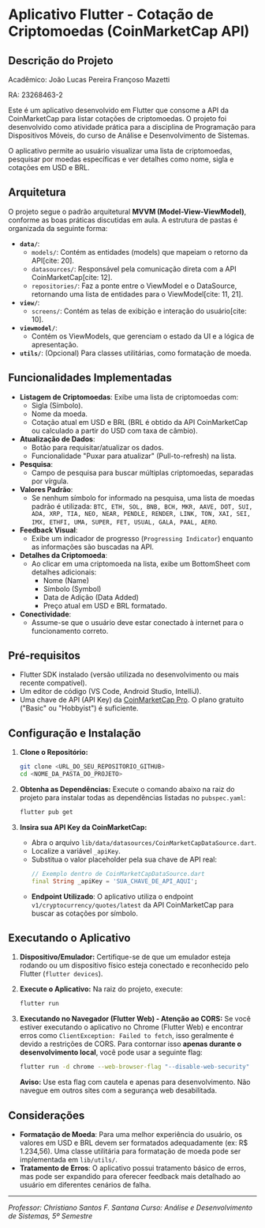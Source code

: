 # Aplicativo Flutter - Cotação de Criptomoedas (CoinMarketCap API)

## Descrição do Projeto

Acadêmico: João Lucas Pereira Françoso Mazetti

RA: 23268463-2

Este é um aplicativo desenvolvido em Flutter que consome a API da CoinMarketCap para listar cotações de criptomoedas. O projeto foi desenvolvido como atividade prática para a disciplina de Programação para Dispositivos Móveis, do curso de Análise e Desenvolvimento de Sistemas.

O aplicativo permite ao usuário visualizar uma lista de criptomoedas, pesquisar por moedas específicas e ver detalhes como nome, sigla e cotações em USD e BRL.

## Arquitetura

O projeto segue o padrão arquitetural **MVVM (Model-View-ViewModel)**, conforme as boas práticas discutidas em aula. A estrutura de pastas é organizada da seguinte forma:

* **`data/`**:
    * `models/`: Contém as entidades (models) que mapeiam o retorno da API[cite: 20].
    * `datasources/`: Responsável pela comunicação direta com a API CoinMarketCap[cite: 12].
    * `repositories/`: Faz a ponte entre o ViewModel e o DataSource, retornando uma lista de entidades para o ViewModel[cite: 11, 21].
* **`view/`**:
    * `screens/`: Contém as telas de exibição e interação do usuário[cite: 10].
* **`viewmodel/`**:
    * Contém os ViewModels, que gerenciam o estado da UI e a lógica de apresentação.
* **`utils/`**: (Opcional) Para classes utilitárias, como formatação de moeda.

## Funcionalidades Implementadas

* **Listagem de Criptomoedas**: Exibe uma lista de criptomoedas com:
    * Sigla (Símbolo).
    * Nome da moeda.
    * Cotação atual em USD e BRL (BRL é obtido da API CoinMarketCap ou calculado a partir do USD com taxa de câmbio).
* **Atualização de Dados**:
    * Botão para requisitar/atualizar os dados.
    * Funcionalidade "Puxar para atualizar" (Pull-to-refresh) na lista.
* **Pesquisa**:
    * Campo de pesquisa para buscar múltiplas criptomoedas, separadas por vírgula.
* **Valores Padrão**:
    * Se nenhum símbolo for informado na pesquisa, uma lista de moedas padrão é utilizada:
        `BTC, ETH, SOL, BNB, BCH, MKR, AAVE, DOT, SUI, ADA, XRP, TIA, NEO, NEAR, PENDLE, RENDER, LINK, TON, XAI, SEI, IMX, ETHFI, UMA, SUPER, FET, USUAL, GALA, PAAL, AERO`.
* **Feedback Visual**:
    * Exibe um indicador de progresso (`Progressing Indicator`) enquanto as informações são buscadas na API.
* **Detalhes da Criptomoeda**:
    * Ao clicar em uma criptomoeda na lista, exibe um BottomSheet com detalhes adicionais:
        * Nome (Name)
        * Símbolo (Symbol)
        * Data de Adição (Data Added)
        * Preço atual em USD e BRL formatado.
* **Conectividade**:
    * Assume-se que o usuário deve estar conectado à internet para o funcionamento correto.

## Pré-requisitos

* Flutter SDK instalado (versão utilizada no desenvolvimento ou mais recente compatível).
* Um editor de código (VS Code, Android Studio, IntelliJ).
* Uma chave de API (API Key) da [CoinMarketCap Pro](https://pro.coinmarketcap.com/signup). O plano gratuito ("Basic" ou "Hobbyist") é suficiente.

## Configuração e Instalação

1.  **Clone o Repositório:**
    ```bash
    git clone <URL_DO_SEU_REPOSITORIO_GITHUB>
    cd <NOME_DA_PASTA_DO_PROJETO>
    ```

2.  **Obtenha as Dependências:**
    Execute o comando abaixo na raiz do projeto para instalar todas as dependências listadas no `pubspec.yaml`:
    ```bash
    flutter pub get
    ```

3.  **Insira sua API Key da CoinMarketCap:**
    * Abra o arquivo `lib/data/datasources/CoinMarketCapDataSource.dart`.
    * Localize a variável `_apiKey`.
    * Substitua o valor placeholder pela sua chave de API real:
        ```dart
        // Exemplo dentro de CoinMarketCapDataSource.dart
        final String _apiKey = 'SUA_CHAVE_DE_API_AQUI';
        ```
    * **Endpoint Utilizado**: O aplicativo utiliza o endpoint `v1/cryptocurrency/quotes/latest` da API CoinMarketCap para buscar as cotações por símbolo.

## Executando o Aplicativo

1.  **Dispositivo/Emulador:**
    Certifique-se de que um emulador esteja rodando ou um dispositivo físico esteja conectado e reconhecido pelo Flutter (`flutter devices`).

2.  **Execute o Aplicativo:**
    Na raiz do projeto, execute:
    ```bash
    flutter run
    ```

3.  **Executando no Navegador (Flutter Web) - Atenção ao CORS:**
    Se você estiver executando o aplicativo no Chrome (Flutter Web) e encontrar erros como `ClientException: Failed to fetch`, isso geralmente é devido a restrições de CORS. Para contornar isso **apenas durante o desenvolvimento local**, você pode usar a seguinte flag:
    ```bash
    flutter run -d chrome --web-browser-flag "--disable-web-security"
    ```
    **Aviso:** Use esta flag com cautela e apenas para desenvolvimento. Não navegue em outros sites com a segurança web desabilitada.

## Considerações

* **Formatação de Moeda**: Para uma melhor experiência do usuário, os valores em USD e BRL devem ser formatados adequadamente (ex: R$ 1.234,56). Uma classe utilitária para formatação de moeda pode ser implementada em `lib/utils/`.
* **Tratamento de Erros**: O aplicativo possui tratamento básico de erros, mas pode ser expandido para oferecer feedback mais detalhado ao usuário em diferentes cenários de falha.

---
*Professor: Christiano Santos F. Santana*
*Curso: Análise e Desenvolvimento de Sistemas, 5º Semestre*
